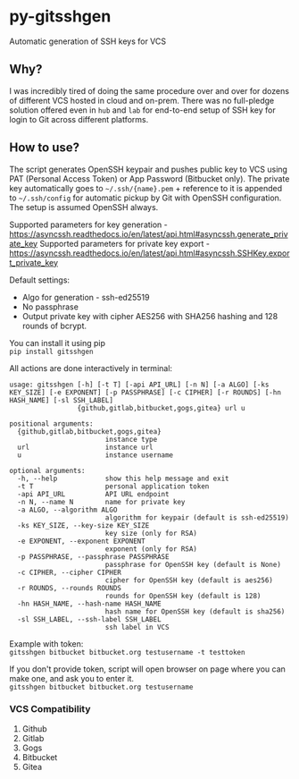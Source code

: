 # py-gitsshgen
Automatic generation of SSH keys for VCS

## Why?
I was incredibly tired of doing the same procedure over and over for dozens of different VCS hosted in cloud and on-prem. There was no full-pledge solution offered even in `hub` and `lab` for end-to-end setup of SSH key for login to Git across different platforms.

## How to use?
The script generates OpenSSH keypair and pushes public key to VCS using PAT (Personal Access Token) or App Password (Bitbucket only). The private key automatically goes to `~/.ssh/{name}.pem` + reference to it is appended to `~/.ssh/config` for automatic pickup by Git with OpenSSH configuration. The setup is assumed OpenSSH always.

Supported parameters for key generation - https://asyncssh.readthedocs.io/en/latest/api.html#asyncssh.generate_private_key
Supported parameters for private key export - https://asyncssh.readthedocs.io/en/latest/api.html#asyncssh.SSHKey.export_private_key

Default settings:
* Algo for generation - ssh-ed25519
* No passphrase
* Output private key with cipher AES256 with SHA256 hashing and 128 rounds of bcrypt.

You can install it using pip  
`pip install gitsshgen`

All actions are done interactively in terminal:  
```
usage: gitsshgen [-h] [-t T] [-api API_URL] [-n N] [-a ALGO] [-ks KEY_SIZE] [-e EXPONENT] [-p PASSPHRASE] [-c CIPHER] [-r ROUNDS] [-hn HASH_NAME] [-sl SSH_LABEL]
                 {github,gitlab,bitbucket,gogs,gitea} url u

positional arguments:
  {github,gitlab,bitbucket,gogs,gitea}
                        instance type
  url                   instance url
  u                     instance username

optional arguments:
  -h, --help            show this help message and exit
  -t T                  personal application token
  -api API_URL          API URL endpoint
  -n N, --name N        name for private key
  -a ALGO, --algorithm ALGO
                        algorithm for keypair (default is ssh-ed25519)
  -ks KEY_SIZE, --key-size KEY_SIZE
                        key size (only for RSA)
  -e EXPONENT, --exponent EXPONENT
                        exponent (only for RSA)
  -p PASSPHRASE, --passphrase PASSPHRASE
                        passphrase for OpenSSH key (default is None)
  -c CIPHER, --cipher CIPHER
                        cipher for OpenSSH key (default is aes256)
  -r ROUNDS, --rounds ROUNDS
                        rounds for OpenSSH key (default is 128)
  -hn HASH_NAME, --hash-name HASH_NAME
                        hash name for OpenSSH key (default is sha256)
  -sl SSH_LABEL, --ssh-label SSH_LABEL
                        ssh label in VCS
```

Example with token:  
`gitsshgen bitbucket bitbucket.org testusername -t testtoken`

If you don't provide token, script will open browser on page where you can make one, and ask you to enter it.  
`gitsshgen bitbucket bitbucket.org testusername`

### VCS Compatibility
1. Github
2. Gitlab
3. Gogs
4. Bitbucket
5. Gitea
